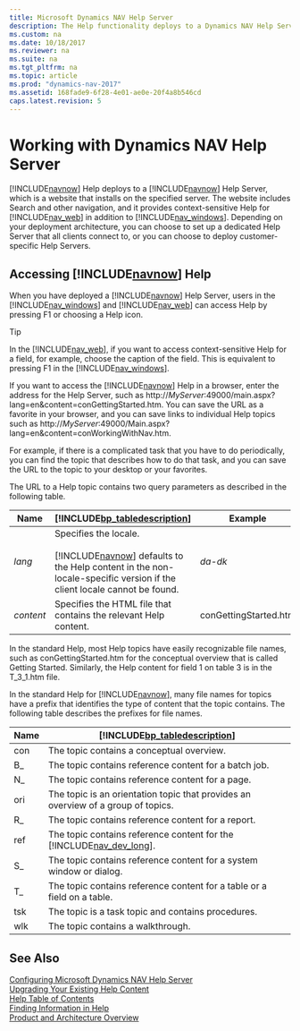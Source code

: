 ```yaml
---
title: Microsoft Dynamics NAV Help Server 
description: The Help functionality deploys to a Dynamics NAV Help Server, which is a website that installs on the specified server.
ms.custom: na
ms.date: 10/18/2017
ms.reviewer: na
ms.suite: na
ms.tgt_pltfrm: na
ms.topic: article
ms.prod: "dynamics-nav-2017"
ms.assetid: 168fade9-6f28-4e01-ae0e-20f4a8b546cd
caps.latest.revision: 5
---
```

# Working with Dynamics NAV Help Server 
[!INCLUDE[navnow](includes/navnow_md.md)] Help deploys to a [!INCLUDE[navnow](includes/navnow_md.md)] Help Server, which is a website that installs on the specified server. The website includes Search and other navigation, and it provides context-sensitive Help for [!INCLUDE[nav_web](includes/nav_web_md.md)] in addition to [!INCLUDE[nav_windows](includes/nav_windows_md.md)]. Depending on your deployment architecture, you can choose to set up a dedicated Help Server that all clients connect to, or you can choose to deploy customer-specific Help Servers.  

## Accessing [!INCLUDE[navnow](includes/navnow_md.md)] Help  
 When you have deployed a [!INCLUDE[navnow](includes/navnow_md.md)] Help Server, users in the [!INCLUDE[nav_windows](includes/nav_windows_md.md)] and [!INCLUDE[nav_web](includes/nav_web_md.md)] can access Help by pressing F1 or choosing a Help icon.  

> [!TIP]  
>  In the [!INCLUDE[nav_web](includes/nav_web_md.md)], if you want to access context-sensitive Help for a field, for example, choose the caption of the field. This is equivalent to pressing F1 in the [!INCLUDE[nav_windows](includes/nav_windows_md.md)].  

 If you want to access the [!INCLUDE[navnow](includes/navnow_md.md)] Help in a browser, enter the address for the Help Server, such as http://*MyServer*:49000/main.aspx?lang=en&content=conGettingStarted.htm. You can save the URL as a favorite in your browser, and you can save links to individual Help topics such as http://*MyServer*:49000/Main.aspx?lang=en&content=conWorkingWithNav.htm.  

 For example, if there is a complicated task that you have to do periodically, you can find the topic that describes how to do that task, and you can save the URL to the topic to your desktop or your favorites.  

 The URL to a Help topic contains two query parameters as described in the following table.  

|Name|[!INCLUDE[bp_tabledescription](includes/bp_tabledescription_md.md)]|Example|  
|----------|---------------------------------------|-------------|  
|*lang*|Specifies the locale.<br /><br /> [!INCLUDE[navnow](includes/navnow_md.md)] defaults to the Help content in the non-locale-specific version if the client locale cannot be found.|*da-dk*|  
|*content*|Specifies the HTML file that contains the relevant Help content.|conGettingStarted.htm|  

 In the standard Help, most Help topics have easily recognizable file names, such as conGettingStarted.htm for the conceptual overview that is called Getting Started. Similarly, the Help content for field 1 on table 3 is in the T\_3\_1.htm file.  

 In the standard Help for [!INCLUDE[navnow](includes/navnow_md.md)], many file names for topics have a prefix that identifies the type of content that the topic contains. The following table describes the prefixes for file names.  

|Name|[!INCLUDE[bp_tabledescription](includes/bp_tabledescription_md.md)]|  
|----------|---------------------------------------|  
|con|The topic contains a conceptual overview.|  
|B\_|The topic contains reference content for a batch job.|  
|N\_|The topic contains reference content for a page.|  
|ori|The topic is an orientation topic that provides an overview of a group of topics.|  
|R\_|The topic contains reference content for a report.|  
|ref|The topic contains reference content for the [!INCLUDE[nav_dev_long](includes/nav_dev_long_md.md)].|  
|S\_|The topic contains reference content for a system window or dialog.|  
|T\_|The topic contains reference content for a table or a field on a table.|  
|tsk|The topic is a task topic and contains procedures.|  
|wlk|The topic contains a walkthrough.|  

## See Also  
 [Configuring Microsoft Dynamics NAV Help Server](Configuring-Microsoft-Dynamics-NAV-Help-Server.md)   
 [Upgrading Your Existing Help Content](Upgrading-Your-Existing-Help-Content.md)   
 [Help Table of Contents](Help-Table-of-Contents.md)   
 [Finding Information in Help](Finding-Information-in-Help.md)   
 [Product and Architecture Overview](Product-and-Architecture-Overview.md)
